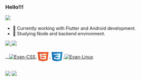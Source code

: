 ### Hello!!! 

<img src="https://sdk.bitmoji.com/render/panel/afdff8cf-a808-402c-a0de-a2384411b9eb-75df553d-6e9a-45be-9e71-06028402bc3f-v1.png?transparent=1&palette=1" height="80px">

- 🔭 Currently working with Flutter and Android development. 
- 🌱 Studying Node and backend environment. 

 <div>
  <a href="https://github.com/italoevan">
  <img height="180em" src="https://github-readme-stats.vercel.app/api?username=italoevan&show_icons=true&theme=dracula&include_all_commits=true&count_private=true"/>
  <img height="180em" src="https://github-readme-stats.vercel.app/api/top-langs/?username=italoevan&layout=compact&langs_count=7&theme=dracula"/>
</div>
  
<div style="display: inline_block"><br>
  <img align="center" alt "Evan-Dart" height="30 width="40" src="https://cdn.jsdelivr.net/gh/devicons/devicon/icons/dart/dart-original.svg">
<img align="center" alt "Evan-Dart" height="30 width="40" src="https://cdn.jsdelivr.net/gh/devicons/devicon/icons/android/android-original.svg">
  <img align="center" alt "Evan-Java" height="30 width="40" src="https://cdn.jsdelivr.net/gh/devicons/devicon/icons/java/java-original.svg"> 
                                                                                                            
<img align="center" alt="Evan-CSS" height="30" width="40" src="https://cdn.jsdelivr.net/gh/devicons/devicon/icons/spring/spring-original.svg">
  <img align="center" alt="Evan-HTML" height="30" width="40" src="https://raw.githubusercontent.com/devicons/devicon/master/icons/html5/html5-original.svg">
  <img align="center" alt="Evan-CSS" height="30" width="40" src="https://raw.githubusercontent.com/devicons/devicon/master/icons/css3/css3-original.svg">
   <img align="center" alt="Evan-Linux" height="30" width="40" src="https://cdn.jsdelivr.net/gh/devicons/devicon/icons/linux/linux-original.svg">
 
</div>
  
  ##
 
<div> 

  <a href = "mailto:igbehh@gmail.com"><img src="https://img.shields.io/badge/-Gmail-%23333?style=for-the-badge&logo=gmail&logoColor=white" target="_blank"></a>
  <a href="https://www.linkedin.com/in/%C3%ADtalo-gabriel-8469351b1/" target="_blank"><img src="https://img.shields.io/badge/-LinkedIn-%230077B5?style=for-the-badge&logo=linkedin&logoColor=white" target="_blank"></a> 
 
 <!-- ![Snake animation](https://github.com/rafaballerini/rafaballerini/blob/output/github-contribution-grid-snake.svg) -->
 
</div>
